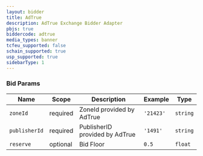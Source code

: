 ```yaml
---
layout: bidder
title: AdTrue
description: AdTrue Exchange Bidder Adapter
pbjs: true
biddercode: adtrue
media_types: banner
tcfeu_supported: false
schain_supported: true
usp_supported: true
sidebarType: 1
---
```



### Bid Params


| Name        | Scope    | Description                                                                                                                    | Example    | Type     |
|-------------|----------|--------------------------------------------------------------------------------------------------------------------------------|------------|----------|
| `zoneId`    | required | ZoneId provided by AdTrue                                                                                         | `'21423'` | `string` |
| `publisherId`    | required | PublisherID provided by AdTrue                                                                                         | `'1491'` | `string` |
| `reserve`    | optional | Bid Floor                                                                                         | `0.5` | `float` |
